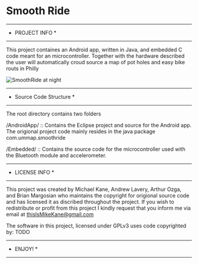 Smooth Ride
===========

****************
* PROJECT INFO *
****************
This project containes an Android app, written in Java, and embedded C code meant 
for an microcontroller. Together with the hardware described the user will
automatically croud source a map of pot holes and easy bike routs in Philly

![SmoothRide at night](https://raw.github.com/thisIsMikeKane/SmoothRide/master/Hardware/SplashScreen.jpg)

*************************
* Source Code Structure *
*************************
The root directory contains two folders 

/AndroidApp/ :: Contains the Eclipse project and source for the Android app. The 
origional project code mainly resides in the java package com.ummap.smoothride
 
/Embedded/ :: Contains the source code for the microcontroller used with the
Bluetooth module and accelerometer.

****************
* LICENSE INFO *
****************
This project was created by Michael Kane, Andrew Lavery, Arthur Ozga, and 
Brian Margosian who maintains the copyright for origional source code and has 
licensed it as discribed throughout the project. If you wish to redistribute or 
profit from this project I kindly request that you inform me via email at 
thisIsMikeKane@gmail.com

The software in this project, licensed under GPLv3 uses code copyrighted by:
TODO

**********	
* ENJOY! *
**********